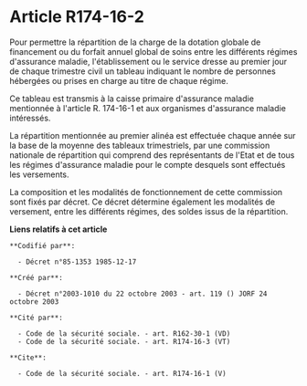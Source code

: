 # Article R174-16-2

Pour permettre la répartition de la charge de la dotation globale de financement ou du forfait annuel global de soins entre
les différents régimes d'assurance maladie, l'établissement ou le service dresse au premier jour de chaque trimestre civil un
tableau indiquant le nombre de personnes hébergées ou prises en charge au titre de chaque régime.

Ce tableau est transmis à la caisse primaire d'assurance maladie mentionnée à l'article R. 174-16-1 et aux organismes
d'assurance maladie intéressés.

La répartition mentionnée au premier alinéa est effectuée chaque année sur la base de la moyenne des tableaux trimestriels,
par une commission nationale de répartition qui comprend des représentants de l'Etat et de tous les régimes d'assurance
maladie pour le compte desquels sont effectués les versements.

La composition et les modalités de fonctionnement de cette commission sont fixés par décret. Ce décret détermine également
les modalités de versement, entre les différents régimes, des soldes issus de la répartition.

**Liens relatifs à cet article**

	**Codifié par**:

	  - Décret n°85-1353 1985-12-17

	**Créé par**:

	  - Décret n°2003-1010 du 22 octobre 2003 - art. 119 () JORF 24 octobre 2003

	**Cité par**:

	  - Code de la sécurité sociale. - art. R162-30-1 (VD)
	  - Code de la sécurité sociale. - art. R174-16-3 (VT)

	**Cite**:

	  - Code de la sécurité sociale. - art. R174-16-1 (V)
